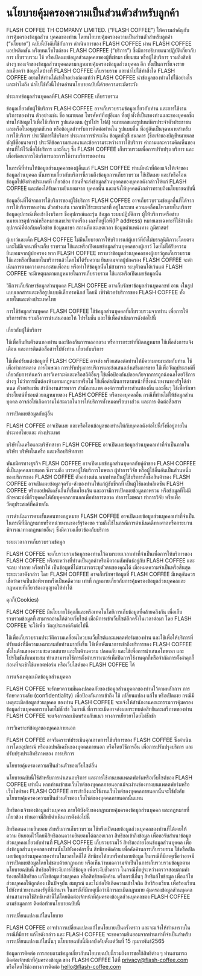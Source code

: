 # นโยบายคุ้มครองความเป็นส่วนตัวสำหรับลูกค้า


FLASH COFFEE TH COMPANY LIMITED. (“FLASH COFFEE”) ให้ความสําคัญกับการคุ้มครองข้อมูลส่วน บุคคลของท่าน โดยนโยบายคุ้มครองความเป็นส่วนตัวสําหรับลูกค้า (“นโยบาย”) ฉบับนี้บังคับใช้กับการ ดําเนินการของ FLASH COFFEE ผ่าน FLASH COFFEE แอปพลิเคชัน หรือบนเว็บไซต์ของ FLASH COFFEE (“บริการ”) ซึ่งมีการอธิบายแนวปฏิบัติเกี่ยวกับการ เก็บรวบรวม ใช้ หรือเปิดเผยข้อมูลส่วนบุคคลของผู้ที่เข้ามา เยี่ยมชม หรือผู้ใช้บริการ รวมถึงสิทธิต่างๆ ของเจ้าของข้อมูลส่วนบุคคลตามกฎหมายคุ้มครองข้อมูลส่วนบุคคล อีก ทั้งเป็นการชี้แจงรายละเอียดว่า ข้อมูลใดบ้างที่ FLASH COFFEE เก็บรวบรวม และนําไปใช้ทําสิ่งใด FLASH COFFEE อยากให้ท่านได้เข้าใจอย่างถ่องแท้ว่า FLASH COFFEE นําข้อมูลของท่านไปใช้อย่างไร และทําไมถึง นําไปใช้ทั้งนี้โปรดอ่านนโยบายฉบับนี้ด้วยความระมัดระวัง

ประเภทข้อมูลส่วนบุคคลที่FLASH COFFEE เก็บรวบรวม

ข้อมูลเกี่ยวกับผู้ใช้บริการ
FLASH COFFEE อาจเก็บรวบรวมข้อมูลเกี่ยวกับท่าน และการใช้งานบริการของท่าน ตัวอย่างเช่น ชื่อ หมายเลข โทรศัพท์ที่อยู่อีเมล ที่อยู่ ทั้งที่เป็นของท่านและของบุคคลซึ่งท่านให้ข้อมูลไว้เพื่อใช้บริการ รูปแสดงตน (รูปโปร ไฟล์) หมายเลขและรูปบนบัตรประจําตัวประชาชนและหรือใบอนุญาตขับรถ หรือข้อมูลสําหรับการติดต่อท่านใน รูปแบบอื่น ที่อยู่อันเป็นจุดหมายสําหรับการใช้บริการ ประวัติการใช้บริการ ประเภทการชําระเงิน ข้อมูลบัญชี ธนาคาร (ชื่อเจ้าของบัญชีหมายเลขบัญชีชื่อธนาคาร) ประวัติข้อความสนทนาและข้อความระหว่างการใช้บริการ คําถามและความคิดเห็นของท่านที่ให้ไว้เพื่อใช้บริการ และอื่นๆ ซึ่ง FLASH COFFEE เก็บรวบรวมเพื่อการปรับปรุง บริการ และเพื่อพัฒนาการให้บริการและการใช้งานบริการของท่าน

ในกรณีที่ท่านให้ข้อมูลส่วนบุคคลของผู้อื่นแก่ FLASH COFFEE ท่านมีหน้าที่ต้องแจ้งให้เจ้าของข้อมูลส่วนบุคคล นั้นทราบเกี่ยวกับบริการนี้รวมถึงข้อมูลการเก็บรวบรวม ใช้เปิดเผย และ/หรือโอนข้อมูลไปยังต่างประเทศที่ เกี่ยวข้อง ก่อนที่จะส่งข้อมูลส่วนบุคคลของบุคคลดังกล่าวให้แก่ FLASH COFFEE และต้องได้รับความยินยอมจาก บุคคลนั้น และแจ้งให้บุคคลดังกล่าวทราบถึงนโยบายฉบับนี้

ข้อมูลอื่นที่ได้จากการใช้บริการของผู้ใช้บริการ
FLASH COFFEE อาจเก็บรวบรวมข้อมูลอื่นที่ได้จากการใช้บริการของท่าน ตัวอย่างเช่น เวลาเข้าใช้ระยะเวลาที่ อยู่ในระบบ ความเคลื่อนไหวภายในบริการ ข้อมูลอุปกรณ์เพื่อเข้าถึงบริการ ชื่ออุปกรณ์และรุ่น ข้อมูล ระบบปฏิบัติการ ผู้ให้บริการเครือข่าย หมายเลขอุปกรณ์หรือหมายเลขประจําเครื่อง เลขที่อยู่ไอพี(IP address) หมายเลขเฉพาะที่ใช้อ้างถึงอุปกรณ์ที่ต่อกับเครือข่าย ข้อมูลภาษา สถานที่และเขตเวลา ข้อมูลตําแหน่งทาง ภูมิศาสตร์

ผู้เยาว์และเด็ก FLASH COFFEE ไม่มีนโยบายการให้บริการแก่ผู้เยาว์ที่ยังไม่บรรลุนิติภาวะโดยตรง และไม่มีเจตนาที่จะเก็บ รวบรวม ใช้และหรือเปิดเผยข้อมูลส่วนบุคคลของผู้เยาว์ โดยไม่ได้รับความยินยอมจากผู้ปกครอง หาก FLASH COFFEE ทราบว่าข้อมูลส่วนบุคคลของผู้เยาว์ถูกเก็บรวบรวม ใช้และหรือเปิดเผยในบริการแล้วโดยไม่ได้รับความ ยินยอมจากผู้ปกครอง FLASH COFFEE จะดําเนินการตามความเหมาะสมเพื่อลบ หรือทําให้ข้อมูลนั้นไม่สามารถ ระบุตัวตนได้เว้นแต่ FLASH COFFEE จะมีเหตุผลตามกฎหมายในการเก็บรวบรวม ใช้และหรือเปิดเผยข้อมูลนั้น

วิธีการเก็บรักษาข้อมูลส่วนบุคคล FLASH COFFEE อาจเก็บรักษาข้อมูลส่วนบุคคลขท่ อาน งในรูปแบบเอกสารและหรือรูปแบบอิเล็กทรอนิกส์ โดยมี เซิร์ฟเวอร์บริการของ FLASH COFFEE ทั้งภายในและต่างประเทศไทย

การใช้ข้อมูลส่วนบุคคล FLASH COFFEE ใช้ข้อมูลส่วนบุคคลที่เก็บรวบรวมจากท่าน เพื่อการให้บริการท่าน รวมถึงการนําเสนอและให้ โปรโมชั่น และใช้เพื่อดําเนินการดังต่อไปนี้

เกี่ยวกับผู้ใช้บริการ

ใช้เพื่อยืนยันตัวตนของท่าน และป้องกันการหลอกลวง หรือการกระทําที่ผิดกฎหมาย
ใช้เพื่อส่งการแจ้งเตือน และการติดต่อสื่อสารไปยังท่าน
เกี่ยวกับบริการ

ใช้เพื่อปรับแต่งข้อมูลที่ FLASH COFFEE อาจส่ง หรือแสดงต่อท่านให้มีความเหมาะสมกับท่าน
ใช้เพื่อทําการตลาด การโฆษณา การปรับปรุงการบริการและข้อเสนอส่งเสริมการขาย
ใช้เพื่อวัตถุประสงค์ที่เกี่ยวกับการค้นคว้า การวิเคราะห์และหรือสถิติอื่นๆ
ใช้เพื่อป้องกันปลอดภัยจากการถูกฉ้อฉลโดยวิธีการต่างๆ ไม่ว่าการนั้นต้องห้ามตามกฎหมายหรือไม่
ใช้เพื่อดําเนินการตามหน้าที่ซึ่งหน่วยงานของรัฐได้กําหนด ตัวอย่างเช่น สํานักงานสรรพากร สํานักงานเขต องค์การบริหารส่วนท้องถิ่น และอื่นๆ
ใช้เพื่อรักษาประโยชน์ที่ชอบด้วยกฎหมายของ FLASH COFFEE หรือของบุคคลอื่น
กรณีที่ท่านไม่ให้ข้อมูลส่วนบุคคล อาจก่อให้เกิดความไม่สะดวกในการให้บริการทั้งหมดหรือบางส่วน และการ ติดต่อสื่อสาร

การเปิดเผยข้อมูลกับผู้อื่น

FLASH COFFEE อาจเปิดเผย และหรือโอนข้อมูลของท่านให้กับบุคคลดังต่อไปนี้ทั้งที่อยู่ภายในประเทศไทยและ ต่างประเทศ

บริษัทในเครือและบริษัทสาขา
FLASH COFFEE อาจเปิดเผยข้อมูลส่วนบุคคลเท่าที่จําเป็นภายในบริษัท บริษัทในเครือ และหรือบริษัทสาขา

พันธมิตรทางธุรกิจ
FLASH COFFEE อาจเปิดเผยข้อมูลส่วนบุคคลกับคู่ค้าของ FLASH COFFEE ที่เป็นบุคคลภายนอก ซึ่งรวมถึง บรรดาผู้ให้บริการโฆษณา ผู้ทําการวิจัย หรือผู้ใช้อื่นอันเป็นส่วนหนึ่งของบริการของ FLASH COFFEE ตัวอย่างเช่น หากท่านเป็นผู้ใช้บริการสั่งซื้อสินค้าของ FLASH COFFEE อาจเปิดเผยข้อมูลจุดรับ-ส่งของท่านให้แก่ผู้ขับขี่รถที่ เป็นผู้ใช้แอปพลิเคชัน FLASH COFFEE หรือแอปพลิเคชันอื่นที่เชื่อมโยงกัน และอาจมีการเปิดเผยข้อมูลภาพรวม หรือข้อมูลที่ไม่มีลักษณะบ่งชี้ตัวบุคคลให้กับบุคคลภายนอกเพื่อทําการตลาด ทําการโฆษณา ทําการวิจัย หรือเพื่อ วัตถุประสงค์ที่คล้ายกัน

การดำเนินการตามขั้นตอนทางกฎหมาย
FLASH COFFEE อาจเปิดเผยข้อมูลส่วนบุคคลเท่าที่จําเป็น ในกรณีที่มีกฎหมายหรือหน่วยงานของรัฐร้องขอ รวมถึงใช้ในกรณีการดําเนินคดีทางศาลหรือกระบวนพิจารณาทางกฎหมายอื่นๆ ซึ่งมีความเกี่ยวข้องกับบริการ

ระยะเวลาการเก็บรวบรวมข้อมูล

FLASH COFFEE จะเก็บรวบรวมข้อมูลของท่านไว้ตามระยะเวลาเท่าที่จําเป็นเพื่อการให้บริการของ FLASH COFFEE หรือระหว่างที่ท่านเป็นลูกค้าหรือมีความสัมพันธ์อยู่กับ FLASH COFFEE และจะลบ ทําลาย หรือทําให้ เป็นข้อมูลที่ไม่สามารถระบุตัวตนของคุณได้ เมื่อหมดความจําเป็นหรือสิ้นสุดระยะเวลาดังกล่าว โดย FLASH COFFEE อาจเก็บรักษาข้อมูลที่ FLASH COFFEE มีเหตุอันควรเชื่อว่าอาจเป็นข้อพิพาทหรือเป็นคดีความ เท่าที่ กฎหมายเกี่ยวกับการคุ้มครองข้อมูลส่วนบุคคลและกฎหมายที่เกี่ยวข้องอนุญาตให้ทําได้

คุกกี้(Cookies)

FLASH COFFEE มีนโยบายใช้คุกกี้และหรือเทคโนโลยีการเก็บข้อมูลที่คล้ายคลึงกัน เพื่อเก็บรวบรวมข้อมูลที่ สามารถอ่านได้ด้วยเว็บไซต์ เมื่อมีการเข้าเว็บไซต์อีกครั้งในเวลาต่อมา โดย FLASH COFFEE จะใช้เพื่อ วัตถุประสงค์ดังต่อไปนี้

ใช้เพื่อเก็บรวบรวมประวัติความเคลื่อนไหวบนเว็บไซต์และแพลตฟอร์มของท่าน และใช้เพื่อให้บริการที่ ปรับแต่งที่มีความเหมาะสมกับท่านมากยิ่งขึ้น
ใช้เพื่อพัฒนาการเข้าถึงบริการของ FLASH COFFEE ทั้งในด้านของความสะดวกสบาย และในด้านความ ปลอดภัย และใช้เพื่อการนําเสนอโฆษณา และโปรโมชันที่เหมาะสม
ท่านสามารถใช้การตั้งค่าบราวเซอร์เพื่อปิดการใช้งานคุกกี้หรือจํากัดการตั้งค่าคุกกี้ก่อนที่จะเช้าใช้แพลตฟอร์ม หรือเว็บไซต์ของ FLASH COFFEE ได้

การแจ้งเหตุละเมิดข้อมูลส่วนบุคคล

FLASH COFFEE จะรักษาความมั่นคงปลอดภัยของข้อมูลส่วนบุคคลของท่านไว้ตามหลักการ การรักษาความลับ (confidentiality) เพื่อป้องกันการเข้าถึง ใช้ เปลี่ยนแปลง แก้ไข หรือเปิดเผย กรณีมีเหตุละเมิดข้อมูลส่วนบุคคล ของท่าน FLASH COFFEE จะแจ้งให้สํานักงานคณะกรรมการคุ้มครองข้อมูลส่วนบุคคลทราบโดยไม่ชักช้า ในกรณี ที่การละเมิดอาจส่งผลกระทบต่อสิทธิและเสรีภาพของท่าน FLASH COFFEE จะแจ้งการละเมิดพร้อมกับแนว ทางการเยียวยาโดยไม่ชักช้า

การวิเคราะห์ข้อมูลของบุคคลภายนอก

FLASH COFFEE อาจวิเคราะห์ประเมินคุณภาพการใช้บริการของ FLASH COFFEE ซึ่งดําเนินการโดยอุปกรณ์ หรือแอปพลิเคชันของบุคคลภายนอก หรือโดยวิธีการอื่น เพื่อการปรับปรุงบริการ และปรับปรุงประสิทธิภาพของ การบริการ

นโยบายคุ้มครองความเป็นส่วนตัวของเว็บไซต์อื่น

นโยบายฉบับนี้ใช้สําหรับการนําเสนอบริการ และการใช้งานบนแพลตฟอร์มหรือเว็บไซต์ของ FLASH COFFEE เท่านั้น หากท่านเข้าชมเว็บไซต์ของบุคคลภายนอกแม้จะผ่านช่องทางบนแพลตฟอร์มหรือเว็บไซต์ของ FLASH COFFEE การเข้าถึงและใช้งานเว็บไซต์ของบุคคลภายนอกนั้นจะใช้บังคับนโยบายคุ้มครองความเป็นส่วนตัวของ เว็บไซต์ของบุคคลภายนอกนั้นแทน

สิทธิของเจ้าของข้อมูลส่วนบุคคล ภายใต้บังคับของกฎหมายคุ้มครองข้อมูลส่วนบุคคล และกฎหมายที่เกี่ยวข้อง ท่านอาจมีสิทธิดําเนินการดังต่อไปนี้

สิทธิถอนความยินยอม สําหรับการเก็บรวบรวม ใช้หรือเปิดเผยข้อมูลส่วนบุคคลของท่านที่ได้เคยให้ความ ยินยอมไว้โดยมีสิทธิถอนความยินยอมได้ตลอดเวลา
สิทธิขอเข้าถึงข้อมูล เพื่อขอรับสําเนาข้อมูลส่วนบุคคลเกี่ยวกับท่านที่ FLASH COFFEE เก็บรวบรวมไว้
สิทธิขอถ่ายโอนข้อมูลส่วนบุคคล เพื่อส่งข้อมูลส่วนบุคคลของท่านนั้นไปยังองค์กรอื่น
สิทธิขอคัดค้าน เพื่อคัดค้านการเก็บรวบรวม ใช้หรือเปิดเผยข้อมูลส่วนบุคคลของท่านในเวลาใดก็ได้
สิทธิขอให้ลบหรือทําลายข้อมูล ในกรณีที่มีเหตุเชื่อว่าอาจมีการเปิดเผยข้อมูลโดยไม่ชอบด้วยกฎหมาย หรือเห็นว่าหมดความจําเป็นในการเก็บรวบรวมข้อมูลตามนโยบายฉบับนี้
สิทธิขอให้ระงับการใช้ข้อมูล เพื่อระงับชั่วคราว ในกรณีที่อยู่ระหว่างตรวจสอบตามคําร้องขอใช้สิทธิขอ แก้ไขข้อมูลส่วนบุคคล หรือสิทธิขอคัดค้าน หรือกรณีอื่นๆ
สิทธิแก้ไขข้อมูล เพื่อแก้ไขส่วนบุคคลให้ถูกต้อง เป็นปัจจุบัน สมบูรณ์ และไม่ก่อให้เกิดความเข้าใจผิด
สิทธิร้องเรียน เพื่อร้องเรียนไปยังหน่วยงานของรัฐที่มีอํานาจ ในกรณีที่มีเหตุเชื่อว่ามีการละเมิดกฎหมาย คุ้มครองข้อมูลส่วนบุคคล
ท่านสามารถใช้สิทธิเหล่านี้ได้โดยติดต่อเจ้าหน้าที่คุ้มครองข้อมูลส่วนบุคคลของ FLASH COFFEE ตามข้อมูลการ ติดต่อท้ายนโยบายฉบับนี้

การเปลี่ยนแปลงแก้ไขนโยบาย

FLASH COFFEE อาจทําการเปลี่ยนแปลงแก้ไขนโยบายเป็นครั้งคราว และจะแจ้งให้ท่านทราบในกรณีที่มีการ แก้ไขดังกล่าว และ FLASH COFFEE จะขอความยินยอมจากท่านเท่าที่จําเป็นสําหรับการเปลี่ยนแปลงแก้ไขนั้นๆ นโยบายฉบับนี้มีผลบังคับตั้งแต่วันที่ 15 กุมภาพันธ์2565

ข้อมูลการติดต่อ การสอบถามข้อมูลเกี่ยวกับนโยบายฉบับนี้รวมถึงการขอใช้สิทธิต่าง ๆ ท่านสามารถติดต่อเจ้าหน้าที่คุ้มครองข้อมูล ของ FLASH COFFEE ได้ที่ [privacy@flash-coffee.com](mailto:privacy@flash-coffee.com)
หรือโดยใช้ช่องทางการติดต่อ [hello@flash-coffee.com](mailto:hello@flash-coffee.com)